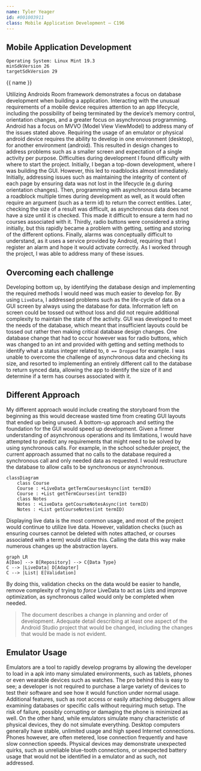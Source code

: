 ```yaml
---
name: Tyler Yeager
id: #001003911
class: Mobile Application Development – C196 
---
```


## Mobile Application Development

```
Operating System: Linux Mint 19.3  
minSdkVersion 26  
targetSdkVersion 29  
```
{{ name }}

Utilizing Androids Room framework demonstrates a focus on database development when building a application. Interacting with the unusual requirements of a mobile device requires attention to an app lifecycle, including the possibility of being terminated by the device’s memory control, orientation changes, and a greater focus on asynchronous programming. Android has a focus on MVVO (Model View ViewModel) to address many of the issues stated above. Requiring the usage of an emulator or physical android device requires the ability to develop in one environment (desktop), for another environment (android). This resulted in design changes to address problems such as a smaller screen and expectation of a single activity per purpose.
Difficulties during development
I found difficulty with where to start the project. Initially, I began a top-down development, where I was building the GUI. However, this led to roadblocks almost immediately. Initially, addressing issues such as maintaining the integrity of content of each page by ensuring data was not lost in the lifecycle (e.g during orientation changes).
Then, programming with asynchronous data became a roadblock multiple times during development as well, as it would often require an argument (such as a term id) to return the correct entities. Later, checking the size of a result was difficult, as asynchronous data does not have a size until it is checked. This made it difficult to ensure a term had no courses associated with it.
Thirdly, radio buttons were considered a string initially, but this rapidly became a problem with  getting, setting and storing of the different options.
Finally, alarms was conceptually difficult to understand, as it uses a service provided by Android, requiring that I register an alarm and hope it would activate correctly. As I worked through the project, I was able to address many of these issues.

## Overcoming each challenge
Developing bottom up, by identifying the database design and implementing the required methods I would need was much easier to develop for. By using `LiveData`, I addressed problems such as the life-cycle of data on a GUI screen by always using the database for data. Information left on screen could be tossed out without loss and did not require additional complexity to maintain the state of the activity.
GUI was developed to meet the needs of the database, which meant that insufficient layouts could be tossed out rather then making critical database design changes. One database change that had to occur however was for radio buttons, which was changed to an int and provided with getting and setting methods to identify what a status integer related to, `0 == Dropped` for example.
I was unable to overcome the challenge of asynchronous data and checking its size, and resorted to implementing an entirely different call to the database to return synced data, allowing the app to identify the size of it and determine if a term has courses associated with it.

## Different Approach
My different approach would include creating the storyboard from the beginning as this would decrease wasted time from creating GUI layouts that ended up being unused. A bottom-up approach and setting the foundation for the GUI would speed up development.
Given a firmer understanding of asynchronous operations and its limitations, I would have attempted to predict any requirements that might need to be solved by using synchronous calls.
For example, in the school scheduler project, the current approach assumed that no calls to the database required a synchronous call and only needed data as requested. I would restructure the database to allow calls to be synchronous or asynchronous.


```mermaid
classDiagram
	class Course
	Course : +LiveData getTermCoursesAsync(int termID)
	Course : +List getTermCourses(int termID)
	class Notes
	Notes : +LiveData getCourseNotesAsync(int termID)
	Notes : +List getCourseNotes(int termID)
```

Displaying live data is the most common usage, and most of the project would continue to utilize live data.
However, validation checks (such as ensuring courses cannot be deleted with notes attached, or courses associated with a term) would utilize this.
Calling the data this way make numerous changes up the abstraction layers.

```mermaid
graph LR
A[Dao] --> B[Repository] --> C{Data Type}
C --> |LiveData| D[Adapter]
C --> |List| E[Validation]
```
By doing this, validation checks on the data would be easier to handle, remove complexity of trying to *force* LiveData to act as Lists and improve optimization, as synchronous called would only be completed when needed.

> The document describes a change in planning and order of development.  Adequate detail describing at least one aspect of the Android Studio  project that would be changed, including the changes that would be made  is not evident.


## Emulator Usage
Emulators are a tool to rapidly develop programs by allowing the developer to load in a apk into many simulated environments, such as tablets, phones or even wearable devices such as watches.
The pro behind this is easy to see; a developer is not required to purchase a large variety of devices to test their software and see how it would function under normal usage. Additional features, such as root access or easily attaching debuggers allow examining databases or specific calls without requiring much setup. The risk of failure, possibly corrupting or damaging the phone is minimized as well.
On the other hand, while emulators simulate many characteristic of physical devices, they do not simulate everything. Desktop computers generally have stable, unlimited usage and high speed Internet connections. Phones however, are often metered, lose connection frequently and have slow connection speeds.
Physical devices may demonstrate unexpected quirks, such as unreliable blue-tooth connections, or unexpected battery usage that would not be identified in a emulator and as such, not addressed.